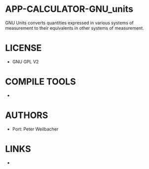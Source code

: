 APP-CALCULATOR-GNU_units
========================

GNU Units converts quantities expressed in various systems of measurement to their equivalents in other systems of measurement. 

LICENSE
===============
* GNU GPL V2

COMPILE TOOLS
===============
* 

AUTHORS
===============
* Port: Peter Weilbacher

LINKS
===============
* 

